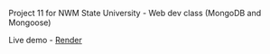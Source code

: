 Project 11 for NWM State University - Web dev class (MongoDB and Mongoose)

Live demo - [Render](https://s24db46stassen.onrender.com/)
